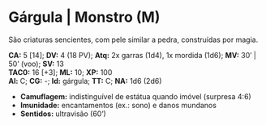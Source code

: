 # Gárgula | Monstro (M)

São criaturas sencientes, com pele similar a pedra, construídas por magia.

**CA:** 5 [14]; **DV:** 4 (18 PV); **Atq:** 2x garras (1d4), 1x mordida (1d6); **MV:** 30’ | 50’ (voo); **SV:** 13  
**TAC0:** 16 [+3]; **ML:** 10; **XP:** 100  
**Al:** C; **CG:** -; **Id:** gárgula; **TT:** C; **NA:** 1d6 (2d6)

- **Camuflagem:** indistinguível de estátua quando imóvel (surpresa 4:6)  
- **Imunidade:** encantamentos (ex.: sono) e danos mundanos  
- **Sentidos:** ultravisão (60’)

